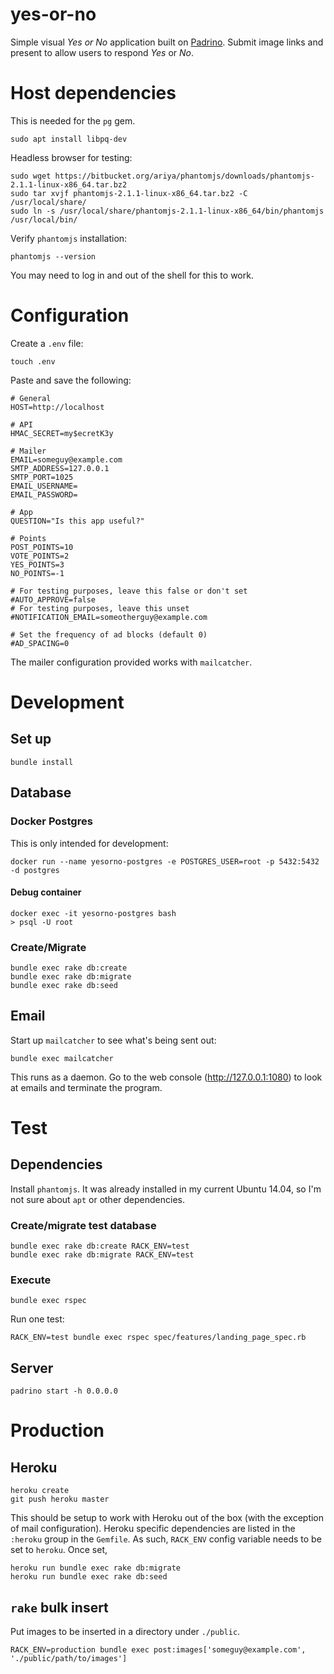 yes-or-no
=========

Simple visual _Yes or No_ application built on [Padrino](http://padrinorb.com/).
Submit image links and present to allow users to respond _Yes_ or _No_.

# Host dependencies

This is needed for the `pg` gem.

```
sudo apt install libpq-dev
```

Headless browser for testing:

```
sudo wget https://bitbucket.org/ariya/phantomjs/downloads/phantomjs-2.1.1-linux-x86_64.tar.bz2
sudo tar xvjf phantomjs-2.1.1-linux-x86_64.tar.bz2 -C /usr/local/share/
sudo ln -s /usr/local/share/phantomjs-2.1.1-linux-x86_64/bin/phantomjs /usr/local/bin/
```

Verify `phantomjs` installation:

```
phantomjs --version
```

You may need to log in and out of the shell for this to work.

# Configuration

Create a `.env` file:

```
touch .env
```

Paste and save the following:

```
# General
HOST=http://localhost

# API
HMAC_SECRET=my$ecretK3y

# Mailer
EMAIL=someguy@example.com
SMTP_ADDRESS=127.0.0.1
SMTP_PORT=1025
EMAIL_USERNAME=
EMAIL_PASSWORD=

# App
QUESTION="Is this app useful?"

# Points
POST_POINTS=10
VOTE_POINTS=2
YES_POINTS=3
NO_POINTS=-1

# For testing purposes, leave this false or don't set
#AUTO_APPROVE=false
# For testing purposes, leave this unset
#NOTIFICATION_EMAIL=someotherguy@example.com

# Set the frequency of ad blocks (default 0)
#AD_SPACING=0
```

The mailer configuration provided works with `mailcatcher`.

# Development

## Set up

```
bundle install
```

## Database

### Docker Postgres

This is only intended for development:

```
docker run --name yesorno-postgres -e POSTGRES_USER=root -p 5432:5432 -d postgres
```

#### Debug container

```
docker exec -it yesorno-postgres bash
> psql -U root
```

### Create/Migrate

```
bundle exec rake db:create
bundle exec rake db:migrate
bundle exec rake db:seed
```

## Email

Start up `mailcatcher` to see what's being sent out:

```
bundle exec mailcatcher
```

This runs as a daemon. Go to the web console (http://127.0.0.1:1080) to look at emails and terminate the program.


# Test

## Dependencies

Install `phantomjs`. It was already installed in my current Ubuntu 14.04, so I'm not sure about `apt` or other dependencies.

### Create/migrate test database

```
bundle exec rake db:create RACK_ENV=test
bundle exec rake db:migrate RACK_ENV=test
```

### Execute

```
bundle exec rspec
```

Run one test:

```
RACK_ENV=test bundle exec rspec spec/features/landing_page_spec.rb

```

## Server

```
padrino start -h 0.0.0.0
```

# Production

## Heroku

```
heroku create
git push heroku master
```

This should be setup to work with Heroku out of the box (with the exception of mail configuration). Heroku specific dependencies are listed in the `:heroku` group in the `Gemfile`. As such, `RACK_ENV` config variable needs to be set to `heroku`. Once set,

```
heroku run bundle exec rake db:migrate
heroku run bundle exec rake db:seed
```

## `rake` bulk insert

Put images to be inserted in a directory under `./public`.

```
RACK_ENV=production bundle exec post:images['someguy@example.com', './public/path/to/images']
```

